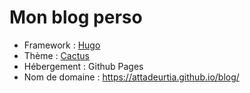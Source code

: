 # Mon blog perso

* Framework : [Hugo](https://gohugo.io/ "Hugo website")
* Thème : [Cactus](https://github.com/monkeyWzr/hugo-theme-cactus)
* Hébergement : Github Pages
* Nom de domaine : <https://attadeurtia.github.io/blog/>
